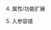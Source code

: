 <!-- 1. action extend 扩展类型 -->
<!-- 2. 新增操作 -->

<!-- modal => Drawer -->
 <!-- 3. 批量操作 -->

4. 属性/功能扩展

5. 入参容错
